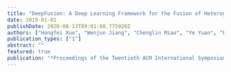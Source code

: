 ```yaml
---
title: "DeepFusion: A Deep Learning Framework for the Fusion of Heterogeneous Sensory Data"
date: 2019-01-01
publishDate: 2020-08-13T09:01:08.775920Z
authors: ["Hongfei Xue", "Wenjun Jiang", "Chenglin Miao", "Ye Yuan", "Fenglong Ma", "Xin Ma", "Yijiang Wang", "Shuochao Yao", "Wenyao Xu", "Aidong Zhang", " others"]
publication_types: ["1"]
abstract: ""
featured: true
publication: "*Proceedings of the Twentieth ACM International Symposium on Mobile Ad Hoc Networking and Computing*"
---
```


